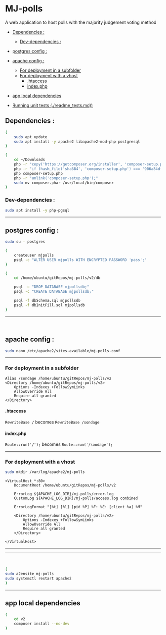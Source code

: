
# MJ-polls

A web application to host polls with the majority judgement voting method

- [Dependencies :](#dependencies)
    - [Dev-dependencies :](#dev-dependencies)
- [postgres config :](#postgres-config)
- [apache config :](#apache-config)
    - [For deployment in a subfolder](#for-deployment-in-a-subfolder)
    - [For deployment with a vhost](#for-deployment-with-a-vhost)
        - [.htaccess](#htaccess)
        - [index.php](#indexphp)
- [app local dependencies](#app-local-dependencies)


- [Running unit tests (./readme_tests.md))](./readme_tests.md)

## Dependencies :

```bash
(
    sudo apt update
    sudo apt install -y apache2 libapache2-mod-php postgresql
)
```

```bash
(
    cd ~/Downloads
    php -r "copy('https://getcomposer.org/installer', 'composer-setup.php');"
    php -r "if (hash_file('sha384', 'composer-setup.php') === '906a84df04cea2aa72f40b5f787e49f22d4c2f19492ac310e8cba5b96ac8b64115ac402c8cd292b8a03482574915d1a8') { echo 'Installer verified'; } else { echo 'Installer corrupt'; unlink('composer-setup.php'); } echo PHP_EOL;"
    php composer-setup.php
    php -r "unlink('composer-setup.php');"
    sudo mv composer.phar /usr/local/bin/composer
)
```

### Dev-dependencies :

```bash
sudo apt install -y php-pgsql
```

<hr>

## postgres config :

```bash
sudo su - postgres
```

```bash
(
    createuser mjpolls
    psql -c "ALTER USER mjpolls WITH ENCRYPTED PASSWORD 'pass';"
)
``` 

```bash
(
    cd /home/ubuntu/gitRepos/mj-polls/v2/db

    psql -c "DROP DATABASE mjpollsdb;"
    psql -c "CREATE DATABASE mjpollsdb;"

    psql -f dbSchema.sql mjpollsdb
    psql -f dbInitFill.sql mjpollsdb
)
```
<hr>
<br>

## apache config :

```bash
sudo nano /etc/apache2/sites-available/mj-polls.conf
```

<hr>

### For deployment in a subfolder

```
Alias /sondage /home/ubuntu/gitRepos/mj-polls/v2
<Directory /home/ubuntu/gitRepos/mj-polls/v2>
    Options -Indexes +FollowSymLinks
    AllowOverride All
    Require all granted
</Directory>
```

#### .htaccess

`RewriteBase /` becomes `RewriteBase /sondage`

#### index.php

`Route::run('/');` becomes `Route::run('/sondage');`

<hr>

### For deployment with a vhost

```bash
sudo mkdir /var/log/apache2/mj-polls
```

```
<VirtualHost *:80>
    DocumentRoot /home/ubuntu/gitRepos/mj-polls/v2

    ErrorLog ${APACHE_LOG_DIR}/mj-polls/error.log
    CustomLog ${APACHE_LOG_DIR}/mj-polls/access.log combined

    ErrorLogFormat "[%t] [%l] [pid %P] %F: %E: [client %a] %M"

    <Directory /home/ubuntu/gitRepos/mj-polls/v2>
        Options -Indexes +FollowSymLinks
        AllowOverride All
        Require all granted
    </Directory>

</VirtualHost>
```


<hr>
<hr>
<br>

```bash
(
sudo a2ensite mj-polls
sudo systemctl restart apache2
)
```

<hr>

## app local dependencies

```bash
(
    cd v2
    composer install --no-dev
)
```


